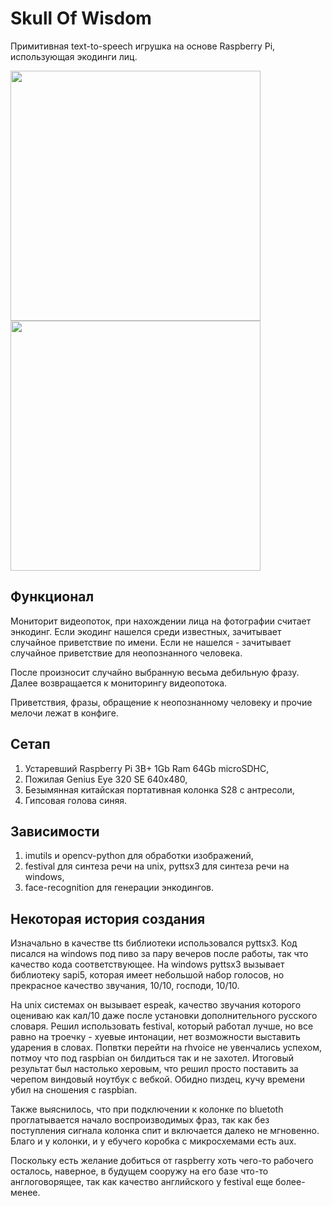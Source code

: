 # Skull Of Wisdom
Примитивная text-to-speech игрушка на основе Raspberry Pi, использующая экодинги лиц.
<p float="left">
 <img src="https://user-images.githubusercontent.com/70561974/168880886-5978e5cb-1007-4ceb-a523-d9ca04b95042.png" width="400"/>
<img src="https://user-images.githubusercontent.com/70561974/168880908-c9c0a72a-1d3d-41d0-a715-57d472213c42.png" width="400"/>
</p>

## Функционал
Мониторит видеопоток, при нахождении лица на фотографии считает энкодинг. Если экодинг нашелся среди известных, зачитывает случайное приветствие по имени. Если не нашелся - зачитывает случайное приветствие для неопознанного человека. 

После произносит случайно выбранную весьма дебильную фразу. Далее возвращается к мониторингу видеопотока.

Приветствия, фразы, обращение к неопознанному человеку и прочие мелочи лежат в конфиге.

## Сетап
1. Устаревший Raspberry Pi 3B+ 1Gb Ram 64Gb microSDHC,
2. Пожилая Genius Eye 320 SE 640x480,
3. Безымянная китайская портативная колонка S28 с антресоли,
4. Гипсовая голова синяя.

 ## Зависимости
 1. imutils и opencv-python для обработки изображений,
 2. festival для синтеза речи на unix, pyttsx3 для синтеза речи на windows,
 3. face-recognition для генерации энкодингов.

## Некоторая история создания
Изначально в качестве tts библиотеки использовался pyttsx3. Код писался на windows под пиво за пару вечеров после работы, так что качество кода соответствующее. На windows pyttsx3 вызывает библиотеку sapi5, которая имеет небольшой набор голосов, но прекрасное качество звучания, 10/10, господи, 10/10. 

На unix системах он вызывает espeak, качество звучания которого оцениваю как кал/10 даже после установки дополнительного русского словаря. Решил использовать festival, который работал лучше, но все равно на троечку - хуевые интонации, нет возможности выставить ударения в словах. Попвтки перейти на rhvoice не увенчались успехом, потмоу что под raspbian он билдиться так и не захотел. Итоговый результат был настолько херовым, что решил просто поставить за черепом виндовый ноутбук с вебкой. Обидно пиздец, кучу времени убил на сношения с raspbian.

Также выяснилось, что при подключении к колонке по bluetoth проглатывается начало воспроизводимых фраз, так как без поступления сигнала колонка спит и включается далеко не мгновенно. Благо и у колонки, и у ебучего коробка с микросхемами есть aux.

Поскольку есть желание добиться от raspberry хоть чего-то рабочего осталось, наверное, в будущем сооружу на его базе что-то англоговорящее, так как качество английского у festival еще более-менее.
